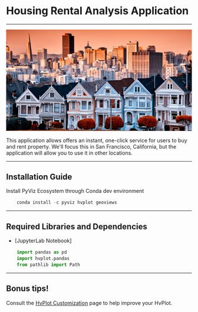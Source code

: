 # Housing Rental Analysis Application
---
![Real Estate Technology](images/paintedladies.jpg)

This application allows offers an instant, one-click service for users to buy and rent property.  We'll focus this in San Francisco, California, but the application will allow you to use it in other locations.

---   

## Installation Guide

Install PyViz Ecosystem through Conda dev environment
```python
    conda install -c pyviz hvplot geoviews
```
    
---
    
## Required Libraries and Dependencies

* [JupyterLab Notebook]

    
```python
    import pandas as pd
    import hvplot.pandas
    from pathlib import Path
```
---
## Bonus tips!

Consult the [HvPlot Customization](https://hvplot.holoviz.org/user_guide/Customization.html) page to help improve your HvPlot.